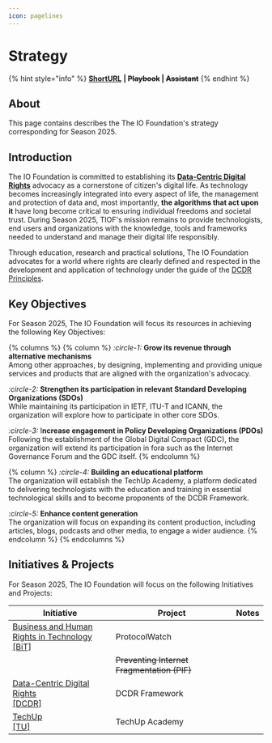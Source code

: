 ```yaml
---
icon: pagelines
---
```


# Strategy

{% hint style="info" %}
[**ShortURL**](https://tiof.click/Season2025) **|&#x20;**~~**Playbook**~~**&#x20;|&#x20;**~~**Assistant**~~
{% endhint %}

## About

This page contains describes the The IO Foundation's strategy corresponding for Season 2025.

## Introduction

The IO Foundation is committed to establishing its [**Data-Centric Digital Rights**](https://tiof.click/DCDRAdvocacy) advocacy as a cornerstone of citizen's digital life. As technology becomes increasingly integrated into every aspect of life, the management and protection of data and, most importantly, **the algorithms that act upon it** have long become critical to ensuring individual freedoms and societal trust. During Season 2025, TIOF's mission remains to provide technologists, end users and organizations with the knowledge, tools and frameworks needed to understand and manage their digital life responsibly.

Through education, research and practical solutions, The IO Foundation advocates for a world where rights are clearly defined and respected in the development and application of technology under the guide of the [DCDR Principles](https://tiof.click/DCDRPrinciples).

## **Key Objectives**

For Season 2025, The IO Foundation will focus its resources in achieving the following Key Objectives:

{% columns %}
{% column %}
<i class="fa-circle-1">:circle-1:</i>  **Grow its revenue through alternative mechanisms** \
Among other approaches, by designing, implementing and providing unique services and products that are aligned with the organization's advocacy.

<i class="fa-circle-2">:circle-2:</i>  **Strengthen its participation in relevant Standard Developing Organizations (SDOs)**\
While maintaining its participation in IETF, ITU-T and ICANN, the organization will explore how to participate in other core SDOs.

<i class="fa-circle-3">:circle-3:</i>  I**ncrease engagement in Policy Developing Organizations (PDOs)**\
Following the establishment of the Global Digital Compact (GDC), the organization will extend its participation in fora such as the Internet Governance Forum and the GDC itself.
{% endcolumn %}

{% column %}
<i class="fa-circle-4">:circle-4:</i> **Building an educational platform**\
The organization will establish the TechUp Academy, a platform dedicated to delivering technologists with the education and training in essential technological skills and to become proponents of the DCDR Framework.

<i class="fa-circle-5">:circle-5:</i>  **Enhance content generation**\
The organization will focus on expanding its content production, including articles, blogs, podcasts and other media, to engage a wider audience.
{% endcolumn %}
{% endcolumns %}

## Initiatives & Projects

For Season 2025, The IO Foundation will focus on the following Initiatives and Projects:

<table><thead><tr><th width="283">Initiative</th><th width="328.9998779296875">Project</th><th>Notes</th></tr></thead><tbody><tr><td><a href="https://tiof.click/BiTDocs">Business and Human Rights in Technology<br>[BiT]</a></td><td>ProtocolWatch</td><td></td></tr><tr><td></td><td><del>Preventing Internet Fragmentation (PIF)</del></td><td></td></tr><tr><td><a href="https://tiof.click/DCDRDocs">Data-Centric Digital Rights<br>[DCDR]</a></td><td>DCDR Framework</td><td></td></tr><tr><td><a href="https://tiof.click/TUDocs">TechUp<br>[TU]</a></td><td>TechUp Academy</td><td></td></tr></tbody></table>

